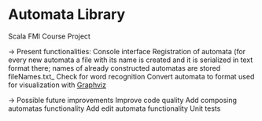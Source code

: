 # Automata Library
Scala FMI Course Project

-> Present functionalities:
Console interface
Registration of automata 
(for every new automata a file with its name is created and it is serialized in text format there; names of already constructed automatas are stored fileNames.txt_
Check for word recognition
Convert automata to format used for visualization with [Graphviz](https://dreampuf.github.io/GraphvizOnline)

-> Possible future improvements
Improve code quality
Add composing automatas functionality
Add edit automata functionality
Unit tests
